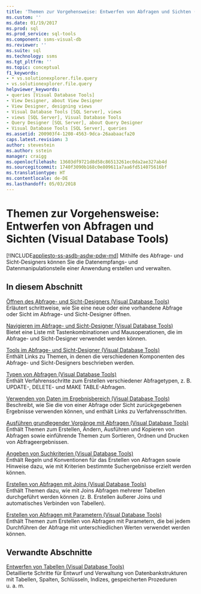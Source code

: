 ```yaml
---
title: 'Themen zur Vorgehensweise: Entwerfen von Abfragen und Sichten (Visual Database Tools) | Microsoft-Dokumentation'
ms.custom: ''
ms.date: 01/19/2017
ms.prod: sql
ms.prod_service: sql-tools
ms.component: ssms-visual-db
ms.reviewer: ''
ms.suite: sql
ms.technology: ssms
ms.tgt_pltfrm: ''
ms.topic: conceptual
f1_keywords:
- • vs.solutionexplorer.file.query
- vs.solutionexplorer.file.query
helpviewer_keywords:
- queries [Visual Database Tools]
- View Designer, about View Designer
- View Designer, designing views
- Visual Database Tools [SQL Server], views
- views [SQL Server], Visual Database Tools
- Query Designer [SQL Server], about Query Designer
- Visual Database Tools [SQL Server], queries
ms.assetid: 200903f4-1208-4563-9dca-26aabaacfa20
caps.latest.revision: 3
author: stevestein
ms.author: sstein
manager: craigg
ms.openlocfilehash: 13603df9721d8d58c86513261ec0da2ae327ab4d
ms.sourcegitcommit: 1740f3090b168c0e809611a7aa6fd514075616bf
ms.translationtype: HT
ms.contentlocale: de-DE
ms.lasthandoff: 05/03/2018
---
```

# <a name="design-queries-and-views-how-to-topics-visual-database-tools"></a>Themen zur Vorgehensweise: Entwerfen von Abfragen und Sichten (Visual Database Tools)
[!INCLUDE[appliesto-ss-asdb-asdw-pdw-md](../../includes/appliesto-ss-asdb-asdw-pdw-md.md)]
Mithilfe des Abfrage- und Sicht-Designers können Sie die Datenempfangs- und Datenmanipulationsteile einer Anwendung erstellen und verwalten.  
  
## <a name="in-this-section"></a>In diesem Abschnitt  
[Öffnen des Abfrage- und Sicht-Designers &#40;Visual Database Tools&#41;](../../ssms/visual-db-tools/open-the-query-and-view-designer-visual-database-tools.md)  
Erläutert schrittweise, wie Sie eine neue oder eine vorhandene Abfrage oder Sicht im Abfrage- und Sicht-Designer öffnen.  
  
[Navigieren im Abfrage- und Sicht-Designer &#40;Visual Database Tools&#41;](../../ssms/visual-db-tools/navigate-in-the-query-and-view-designer-visual-database-tools.md)  
Bietet eine Liste mit Tastenkombinationen und Mausoperationen, die im Abfrage- und Sicht-Designer verwendet werden können.  
  
[Tools im Abfrage- und Sicht-Designer &#40;Visual Database Tools&#41;](../../ssms/visual-db-tools/query-and-view-designer-tools-visual-database-tools.md)  
Enthält Links zu Themen, in denen die verschiedenen Komponenten des Abfrage- und Sicht-Designers beschrieben werden.  
  
[Typen von Abfragen &#40;Visual Database Tools&#41;](../../ssms/visual-db-tools/types-of-queries-visual-database-tools.md)  
Enthält Verfahrensschritte zum Erstellen verschiedener Abfragetypen, z. B. UPDATE-, DELETE- und MAKE TABLE-Abfragen.  
  
[Verwenden von Daten im Ergebnisbereich &#40;Visual Database Tools&#41;](../../ssms/visual-db-tools/work-with-data-in-the-results-pane-visual-database-tools.md)  
Beschreibt, wie Sie die von einer Abfrage oder Sicht zurückgegebenen Ergebnisse verwenden können, und enthält Links zu Verfahrensschritten.  
  
[Ausführen grundlegender Vorgänge mit Abfragen &#40;Visual Database Tools&#41;](../../ssms/visual-db-tools/perform-basic-operations-with-queries-visual-database-tools.md)  
Enthält Themen zum Erstellen, Ändern, Ausführen und Kopieren von Abfragen sowie einführende Themen zum Sortieren, Ordnen und Drucken von Abfrageergebnissen.  
  
[Angeben von Suchkriterien &#40;Visual Database Tools&#41;](../../ssms/visual-db-tools/specify-search-criteria-visual-database-tools.md)  
Enthält Regeln und Konventionen für das Erstellen von Abfragen sowie Hinweise dazu, wie mit Kriterien bestimmte Suchergebnisse erzielt werden können.  
  
[Erstellen von Abfragen mit Joins &#40;Visual Database Tools&#41;](../../ssms/visual-db-tools/query-with-joins-visual-database-tools.md)  
Enthält Themen dazu, wie mit Joins Abfragen mehrerer Tabellen durchgeführt werden können (z. B. Erstellen äußerer Joins und automatisches Verbinden von Tabellen).  
  
[Erstellen von Abfragen mit Parametern &#40;Visual Database Tools&#41;](../../ssms/visual-db-tools/query-with-parameters-visual-database-tools.md)  
Enthält Themen zum Erstellen von Abfragen mit Parametern, die bei jedem Durchführen der Abfrage mit unterschiedlichen Werten verwendet werden können.  
  
## <a name="related-sections"></a>Verwandte Abschnitte  
[Entwerfen von Tabellen &#40;Visual Database Tools&#41;](../../ssms/visual-db-tools/design-tables-visual-database-tools.md)  
Detaillierte Schritte für Entwurf und Verwaltung von Datenbankstrukturen mit Tabellen, Spalten, Schlüsseln, Indizes, gespeicherten Prozeduren u. a. m.  
  
